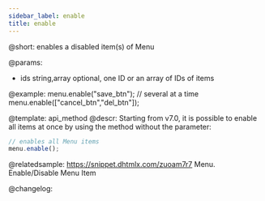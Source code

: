 ```yaml
---
sidebar_label: enable
title: enable
---          
```


@short: enables a disabled item(s) of Menu


@params:
- ids 		string,array		optional, one ID or an array of IDs of items



@example:
menu.enable("save_btn");
// several at a time
menu.enable(["cancel_btn","del_btn"]);


@template: api_method
@descr:
Starting from v7.0, it is possible to enable all items at once by using the method without the parameter:

~~~js
// enables all Menu items
menu.enable();
~~~


@relatedsample: https://snippet.dhtmlx.com/zuoam7r7	Menu. Enable/Disable Menu Item



@changelog:


